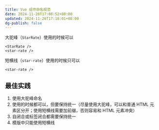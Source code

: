 ```yaml
---
title: Vue 组件命名规范
date: 2024-11-26T17:08:52+08:00
updated: 2024-11-26T17:18:01+08:00
dg-publish: false
---
```


大驼峰（`StarRate`）使用的时候可以

```vue
<StarRate />
<star-rate />
```

短横线（`star-rate`）使用的时候只可以

```vue
<star-rate />
```

## 最佳实践

1. 使用大驼峰命名
2. 使用的时候都可以，但要保持统一（尽量使用大驼峰，可以和普通 HTML 元素区分开；使用短横线需要加前缀，否则容易和 HTML 元素冲突）
3. 自闭合或标签闭合都需要保持统一
4. 模版中只能使用短横线
